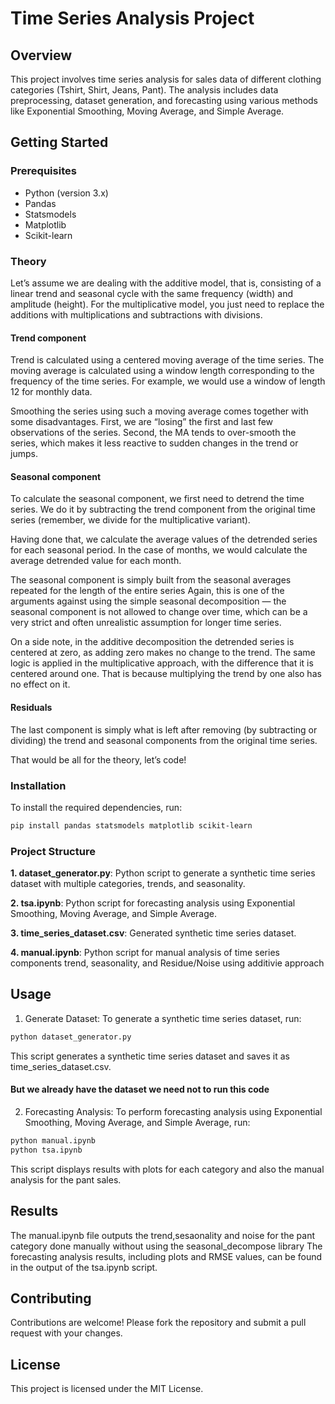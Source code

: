# Time Series Analysis Project

## Overview

This project involves time series analysis for sales data of different clothing categories (Tshirt, Shirt, Jeans, Pant). The analysis includes data preprocessing, dataset generation, and forecasting using various methods like Exponential Smoothing, Moving Average, and Simple Average.

## Getting Started

### Prerequisites

- Python (version 3.x)
- Pandas
- Statsmodels
- Matplotlib
- Scikit-learn

### Theory
Let’s assume we are dealing with the additive model, that is, consisting of a linear trend and seasonal cycle with the same frequency (width) and amplitude (height). For the multiplicative model, you just need to replace the additions with multiplications and subtractions with divisions.

#### Trend component
Trend is calculated using a centered moving average of the time series. The moving average is calculated using a window length corresponding to the frequency of the time series. For example, we would use a window of length 12 for monthly data.

Smoothing the series using such a moving average comes together with some disadvantages. First, we are “losing” the first and last few observations of the series. Second, the MA tends to over-smooth the series, which makes it less reactive to sudden changes in the trend or jumps.

#### Seasonal component
To calculate the seasonal component, we first need to detrend the time series. We do it by subtracting the trend component from the original time series (remember, we divide for the multiplicative variant).

Having done that, we calculate the average values of the detrended series for each seasonal period. In the case of months, we would calculate the average detrended value for each month.

The seasonal component is simply built from the seasonal averages repeated for the length of the entire series Again, this is one of the arguments against using the simple seasonal decomposition — the seasonal component is not allowed to change over time, which can be a very strict and often unrealistic assumption for longer time series.

On a side note, in the additive decomposition the detrended series is centered at zero, as adding zero makes no change to the trend. The same logic is applied in the multiplicative approach, with the difference that it is centered around one. That is because multiplying the trend by one also has no effect on it.

#### Residuals
The last component is simply what is left after removing (by subtracting or dividing) the trend and seasonal components from the original time series.

That would be all for the theory, let’s code!

### Installation

To install the required dependencies, run:

```bash
pip install pandas statsmodels matplotlib scikit-learn
```

### Project Structure
**1. dataset_generator.py**: Python script to generate a synthetic time series dataset with multiple categories, trends, and seasonality.

**2. tsa.ipynb**: Python script for forecasting analysis using Exponential Smoothing, Moving Average, and Simple Average.

**3. time_series_dataset.csv**: Generated synthetic time series dataset.

**4. manual.ipynb**: Python script for manual analysis of time series components trend, seasonality, and Residue/Noise using additivie approach

## Usage
1. Generate Dataset:
   To generate a synthetic time series dataset, run:
  ```bash
  python dataset_generator.py
  ```
  This script generates a synthetic time series dataset and saves it as time_series_dataset.csv.
  #### But we already have the dataset we need not to run this code ####

2. Forecasting Analysis:
  To perform forecasting analysis using Exponential Smoothing, Moving Average, and Simple Average, run:  
  ```bash
  python manual.ipynb
  python tsa.ipynb
  ```
  This script displays results with plots for each category and also the manual analysis for the pant sales.

## Results
The manual.ipynb file outputs the trend,sesaonality and noise for the pant category done manually without using the seasonal_decompose library
The forecasting analysis results, including plots and RMSE values, can be found in the output of the tsa.ipynb script.

## Contributing
Contributions are welcome! Please fork the repository and submit a pull request with your changes.

## License
This project is licensed under the MIT License.
